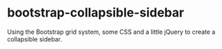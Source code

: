 # bootstrap-collapsible-sidebar
Using the Bootstrap grid system, some CSS and a little jQuery to create a collapsible sidebar.
